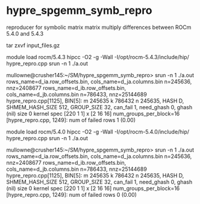 # hypre_spgemm_symb_repro
reproducer for symbolic matrix matrix multiply differences between ROCm 5.4.0 and 5.4.3

tar zxvf input_files.gz
	
module load rocm/5.4.3
hipcc -O2 -g -Wall -I/opt/rocm-5.4.3/include/hip/  hypre_repro.cpp
srun -n 1 ./a.out

mullowne@crusher145:~/SM/hypre_spgemm_symb_repro> srun -n 1 ./a.out
	rows_name=d_ia.row_offsets.bin, cols_name=d_ja.columns.bin
	n=245636, nnz=2408677
	rows_name=d_ib.row_offsets.bin, cols_name=d_jb.columns.bin
	n=786433, nnz=25144689
	hypre_repro.cpp[1125], BIN[5]: m 245635 k 786432 n 245635, HASH D, SHMEM_HASH_SIZE 512, GROUP_SIZE 32, can_fail 1, need_ghash 0, ghash (nil) size 0
	kernel spec [220 1 1] x [2 16 16] num_groups_per_block=16
	[hypre_repro.cpp, 1249]: num of failed rows 1 (0.00)

module load rocm/5.4.0
hipcc -O2 -g -Wall -I/opt/rocm-5.4.0/include/hip/  hypre_repro.cpp
srun -n 1 ./a.out

mullowne@crusher145:~/SM/hypre_spgemm_symb_repro> srun -n 1 ./a.out
	rows_name=d_ia.row_offsets.bin, cols_name=d_ja.columns.bin
	n=245636, nnz=2408677
	rows_name=d_ib.row_offsets.bin, cols_name=d_jb.columns.bin
	n=786433, nnz=25144689
	hypre_repro.cpp[1125], BIN[5]: m 245635 k 786432 n 245635, HASH D, SHMEM_HASH_SIZE 512, GROUP_SIZE 32, can_fail 1, need_ghash 0, ghash (nil) size 0
	kernel spec [220 1 1] x [2 16 16] num_groups_per_block=16
	[hypre_repro.cpp, 1249]: num of failed rows 0 (0.00)
